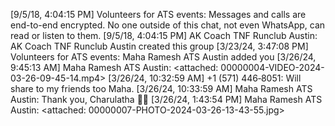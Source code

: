 [9/5/18, 4:04:15 PM] Volunteers for ATS events: ‎Messages and calls are end-to-end encrypted. No one outside of this chat, not even WhatsApp, can read or listen to them.
[9/5/18, 4:04:15 PM] AK Coach TNF Runclub Austin: ‎AK Coach TNF Runclub Austin created this group
[3/23/24, 3:47:08 PM] Volunteers for ATS events: ‎Maha Ramesh ATS Austin added you
‎[3/26/24, 9:45:13 AM] Maha Ramesh ATS Austin: ‎<attached: 00000004-VIDEO-2024-03-26-09-45-14.mp4>
[3/26/24, 10:32:59 AM] ‪+1 (571) 446‑8051‬: Will share to my friends too Maha.
[3/26/24, 10:33:59 AM] Maha Ramesh ATS Austin: Thank you, Charulatha 🙏🏻
‎[3/26/24, 1:43:54 PM] Maha Ramesh ATS Austin: ‎<attached: 00000007-PHOTO-2024-03-26-13-43-55.jpg>
